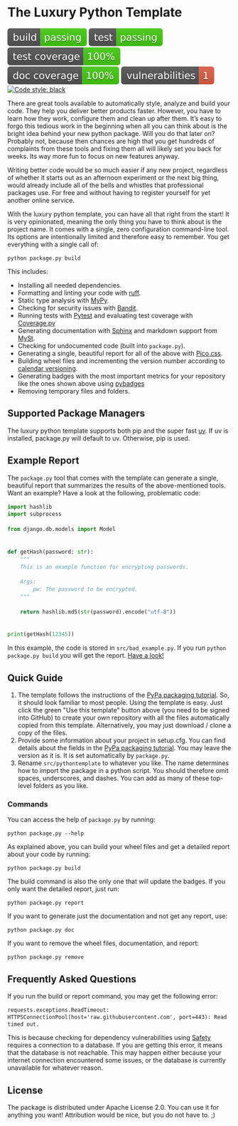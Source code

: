 # The Luxury Python Template
![build](data/badges/build.svg)
![test](data/badges/test.svg)
![coverage](data/badges/test_coverage.svg)
![doc coverage](data/badges/doc_coverage.svg)
![vulnerabilities](data/badges/vulnerabilities.svg)
[![Code style: black](https://img.shields.io/badge/code%20style-black-000000.svg)](https://github.com/psf/black)

There are great tools available to automatically style, analyze and build your code. 
They help you deliver better products faster. However, you have to learn how they work, 
configure them and clean up after them. It’s easy to forgo this tedious work in the 
beginning when all you can think about is the bright idea behind your new python 
package. Will you do that later on? Probably not, because then chances are high that you 
get hundreds of complaints from these tools and fixing them all will likely set you back 
for weeks. Its way more fun to focus on new features anyway.  <br />

Writing better code would be so much easier if any new project, regardless of whether it 
starts out as an afternoon experiment or the next big thing, would already include all 
of the bells and whistles that professional packages use. For free and without having to 
register yourself for yet another online service.  <br />

With the luxury python template, you can have all that right from the start! It is very 
opinionated, meaning the only thing you have to think about is the project name. It 
comes with a single, zero configuration command-line tool. Its options are intentionally 
limited and therefore easy to remember. You get everything with a single call of:

```Shell
python package.py build
```

This includes:
- Installing all needed dependencies.
- Formatting and linting your code with [ruff](https://docs.astral.sh/ruff/).
- Static type analysis with [MyPy](https://github.com/python/mypy).
- Checking for security issues with [Bandit](https://github.com/PyCQA/bandit).
- Running tests with [Pytest](https://docs.python.org/3/library/unittest.html) and 
evaluating test coverage with [Coverage.py](https://github.com/nedbat/coveragepy)
- Generating documentation with [Sphinx](https://www.sphinx-doc.org/en/master/) and 
markdown support from [MySt](https://myst-parser.readthedocs.io/en/latest/).
- Checking for undocumented code (built into `package.py`).
- Generating a single, beautiful report for all of the above with [Pico.css](https://picocss.com/).
- Building wheel files and incrementing the version number according to 
[calendar versioning](https://calver.org/).
- Generating badges with the most important metrics for your repository like the ones 
shown above using [pybadges](https://github.com/google/pybadges)
- Removing temporary files and folders.

## Supported Package Managers
The luxury python template supports both pip and the super fast [uv](https://docs.astral.sh/uv/).
If uv is installed, package.py will default to uv. Otherwise, pip is used.

## Example Report
The `package.py` tool that comes with the template can generate a single, 
beautiful report that summarizes the results of the above-mentioned tools. Want an example?
Have a look at the following, problematic code:

```python
import hashlib
import subprocess

from django.db.models import Model


def getHash(password: str):
    """
    This is an example function for encrypting passwords.

    Args:
        pw: The password to be encrypted.
    """

    return hashlib.md5(str(password).encode("utf-8"))


print(getHash(12345))
```

In this example, the code is stored in `src/bad_example.py`. If you run 
`python package.py build` you will get the report. 
[Have a look!](https://woernerm.github.io/luxury_python_template/)

## Quick Guide
1. The template follows the instructions of the 
[PyPa packaging tutorial](https://packaging.python.org/tutorials/packaging-projects/). 
So, it should look familiar to most people. Using the template is easy. Just click the 
green "Use this template" button above (you need to be signed into GitHub) to create 
your own repository with all the files automatically copied from this template. 
Alternatively, you may just download / clone a copy of the files.
2. Provide some information about your project in setup.cfg. You can find details about 
the fields in the
[PyPa packaging tutorial](https://packaging.python.org/tutorials/packaging-projects/#configuring-metadata).
You may leave the version as it is. It is set automatically by `package.py`.
3. Rename `src/pythontemplate` to whatever you like. The name determines how to import 
the package in a python script. You should therefore omit spaces, underscores, and 
dashes. You can add as many of these top-level folders as you like.

### Commands
You can access the help of `package.py` by running:
````Shell
python package.py --help
````

As explained above, you can build your wheel files and get a detailed report about your
code by running:

```Shell
python package.py build
```
The build command is also the only one that will update the badges. If you only want the
detailed report, just run:

```Shell
python package.py report
```

If you want to generate just the documentation and not get any report, use:

```Shell
python package.py doc
```

If you want to remove the wheel files, documentation, and report:

```Shell
python package.py remove
```

## Frequently Asked Questions
If you run the build or report command, you may get the following error:
```
requests.exceptions.ReadTimeout: HTTPSConnectionPool(host='raw.githubusercontent.com', port=443): Read timed out.
```
This is because checking for dependency vulnerabilities using 
[Safety](https://github.com/pyupio/safety) requires a connection to a database. If you
are getting this error, it means that the database is not reachable. This may happen
either because your internet connection encountered some issues, or the database is
currently unavailable for whatever reason.

## License
The package is distributed under Apache License 2.0. You can use it for anything you 
want! Attribution would be nice, but you do not have to.  ;)
